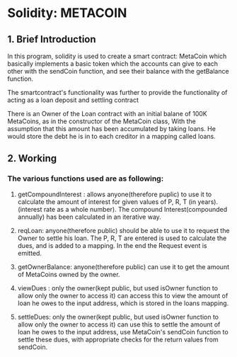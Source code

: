 
# Solidity: METACOIN

## 1. Brief Introduction
In this program, solidity is used to create a smart contract: MetaCoin
which basically implements a basic token which the accounts can
give to each other with the sendCoin function, and see their balance with 
the getBalance function. 

The smartcontract's functionality was further to provide the
functionality of acting as a loan deposit and settling 
contract

There is an Owner of the Loan contract with 
an initial balane of 100K MetaCoins, as in the constructor of 
the MetaCoin class, With the assumption that this amount has been 
accumulated by taking loans. He would store the debt he is in to each 
creditor in a mapping called loans.

## 2. Working
### The various functions used are as following:

 1. getCompoundInterest : allows anyone(therefore puplic) to use it
to calculate the amount of interest for given values of P, R, T (in years). 
(interest rate as a whole number). The compound Interest(compounded annually) 
has been calculated in an iterative way. 
 

2. reqLoan: anyone(therefore public) should be able to use it to request
 the Owner to settle his loan. The P, R, T are entered is used to calculate the 
 dues, and is added to a mapping. In the end the Request event is emitted.

3. getOwnerBalance: anyone(therefore public) can use it to get the amount of 
MetaCoins owned by the owner.  

4. viewDues : only the owner(kept public, but used isOwner 
function to allow 
only the owner to access it) can access this to view the amount 
of loan he owes to the input address, which is stored in the loans
 mapping.

5. settleDues: only the owner(kept public, but used isOwner 
function to allow 
only the owner to access it) can use this to settle the amount 
of loan he owes to the input address, use MetaCoin's sendCoin 
function to settle these dues, with appropriate checks for the
 return values from sendCoin. 

